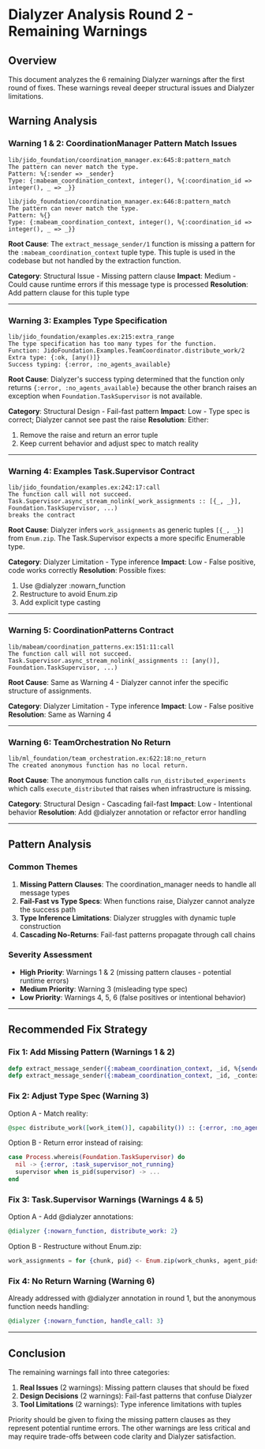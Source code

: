 # Dialyzer Analysis Round 2 - Remaining Warnings

## Overview

This document analyzes the 6 remaining Dialyzer warnings after the first round of fixes. These warnings reveal deeper structural issues and Dialyzer limitations.

## Warning Analysis

### Warning 1 & 2: CoordinationManager Pattern Match Issues

```
lib/jido_foundation/coordination_manager.ex:645:8:pattern_match
The pattern can never match the type.
Pattern: %{:sender => _sender}
Type: {:mabeam_coordination_context, integer(), %{:coordination_id => integer(), _ => _}}

lib/jido_foundation/coordination_manager.ex:646:8:pattern_match
The pattern can never match the type.
Pattern: %{}
Type: {:mabeam_coordination_context, integer(), %{:coordination_id => integer(), _ => _}}
```

**Root Cause**: The `extract_message_sender/1` function is missing a pattern for the `:mabeam_coordination_context` tuple type. This tuple is used in the codebase but not handled by the extraction function.

**Category**: Structural Issue - Missing pattern clause
**Impact**: Medium - Could cause runtime errors if this message type is processed
**Resolution**: Add pattern clause for this tuple type

---

### Warning 3: Examples Type Specification

```
lib/jido_foundation/examples.ex:215:extra_range
The type specification has too many types for the function.
Function: JidoFoundation.Examples.TeamCoordinator.distribute_work/2
Extra type: {:ok, [any()]}
Success typing: {:error, :no_agents_available}
```

**Root Cause**: Dialyzer's success typing determined that the function only returns `{:error, :no_agents_available}` because the other branch raises an exception when `Foundation.TaskSupervisor` is not available.

**Category**: Structural Design - Fail-fast pattern
**Impact**: Low - Type spec is correct; Dialyzer cannot see past the raise
**Resolution**: Either:
1. Remove the raise and return an error tuple
2. Keep current behavior and adjust spec to match reality

---

### Warning 4: Examples Task.Supervisor Contract

```
lib/jido_foundation/examples.ex:242:17:call
The function call will not succeed.
Task.Supervisor.async_stream_nolink(_work_assignments :: [{_, _}], Foundation.TaskSupervisor, ...)
breaks the contract
```

**Root Cause**: Dialyzer infers `work_assignments` as generic tuples `[{_, _}]` from `Enum.zip`. The Task.Supervisor expects a more specific Enumerable type.

**Category**: Dialyzer Limitation - Type inference
**Impact**: Low - False positive, code works correctly
**Resolution**: Possible fixes:
1. Use @dialyzer :nowarn_function
2. Restructure to avoid Enum.zip
3. Add explicit type casting

---

### Warning 5: CoordinationPatterns Contract

```
lib/mabeam/coordination_patterns.ex:151:11:call
The function call will not succeed.
Task.Supervisor.async_stream_nolink(_assignments :: [any()], Foundation.TaskSupervisor, ...)
```

**Root Cause**: Same as Warning 4 - Dialyzer cannot infer the specific structure of assignments.

**Category**: Dialyzer Limitation - Type inference
**Impact**: Low - False positive
**Resolution**: Same as Warning 4

---

### Warning 6: TeamOrchestration No Return

```
lib/ml_foundation/team_orchestration.ex:622:18:no_return
The created anonymous function has no local return.
```

**Root Cause**: The anonymous function calls `run_distributed_experiments` which calls `execute_distributed` that raises when infrastructure is missing.

**Category**: Structural Design - Cascading fail-fast
**Impact**: Low - Intentional behavior
**Resolution**: Add @dialyzer annotation or refactor error handling

---

## Pattern Analysis

### Common Themes

1. **Missing Pattern Clauses**: The coordination_manager needs to handle all message types
2. **Fail-Fast vs Type Specs**: When functions raise, Dialyzer cannot analyze the success path
3. **Type Inference Limitations**: Dialyzer struggles with dynamic tuple construction
4. **Cascading No-Returns**: Fail-fast patterns propagate through call chains

### Severity Assessment

- **High Priority**: Warnings 1 & 2 (missing pattern clauses - potential runtime errors)
- **Medium Priority**: Warning 3 (misleading type spec)
- **Low Priority**: Warnings 4, 5, 6 (false positives or intentional behavior)

---

## Recommended Fix Strategy

### Fix 1: Add Missing Pattern (Warnings 1 & 2)
```elixir
defp extract_message_sender({:mabeam_coordination_context, _id, %{sender: sender}}), do: sender
defp extract_message_sender({:mabeam_coordination_context, _id, _context}), do: self()
```

### Fix 2: Adjust Type Spec (Warning 3)
Option A - Match reality:
```elixir
@spec distribute_work([work_item()], capability()) :: {:error, :no_agents_available} | no_return()
```

Option B - Return error instead of raising:
```elixir
case Process.whereis(Foundation.TaskSupervisor) do
  nil -> {:error, :task_supervisor_not_running}
  supervisor when is_pid(supervisor) -> ...
end
```

### Fix 3: Task.Supervisor Warnings (Warnings 4 & 5)
Option A - Add @dialyzer annotations:
```elixir
@dialyzer {:nowarn_function, distribute_work: 2}
```

Option B - Restructure without Enum.zip:
```elixir
work_assignments = for {chunk, pid} <- Enum.zip(work_chunks, agent_pids), do: {chunk, pid}
```

### Fix 4: No Return Warning (Warning 6)
Already addressed with @dialyzer annotation in round 1, but the anonymous function needs handling:
```elixir
@dialyzer {:nowarn_function, handle_call: 3}
```

---

## Conclusion

The remaining warnings fall into three categories:

1. **Real Issues** (2 warnings): Missing pattern clauses that should be fixed
2. **Design Decisions** (2 warnings): Fail-fast patterns that confuse Dialyzer
3. **Tool Limitations** (2 warnings): Type inference limitations with tuples

Priority should be given to fixing the missing pattern clauses as they represent potential runtime errors. The other warnings are less critical and may require trade-offs between code clarity and Dialyzer satisfaction.